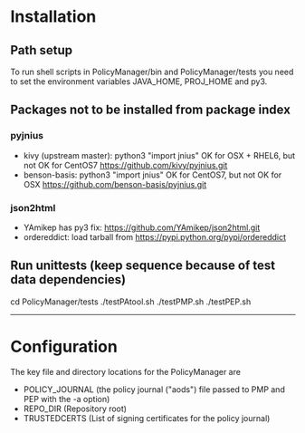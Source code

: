 # Installation

## Path setup
To run shell scripts in PolicyManager/bin and PolicyManager/tests you need to 
set the environment variables JAVA_HOME, PROJ_HOME and py3. 


## Packages not to be installed from package index

### pyjnius
* kivy (upstream master): python3 "import jnius" OK for OSX + RHEL6, but not OK for CentOS7
    https://github.com/kivy/pyjnius.git
* benson-basis: python3 "import jnius" OK for CentOS7, but not OK for OSX
    https://github.com/benson-basis/pyjnius.git

### json2html
* YAmikep has py3 fix:
    https://github.com/YAmikep/json2html.git
* ordereddict:
    load tarball from https://pypi.python.org/pypi/ordereddict

## Run unittests (keep sequence because of test data dependencies)
cd PolicyManager/tests
./testPAtool.sh
./testPMP.sh
./testPEP.sh

---

# Configuration
The key file and directory locations for the PolicyManager are
* POLICY_JOURNAL  (the policy journal ("aods") file passed to PMP and PEP with the -a option)
* REPO_DIR        (Repository root)
* TRUSTEDCERTS    (List of signing certificates for the policy journal)
